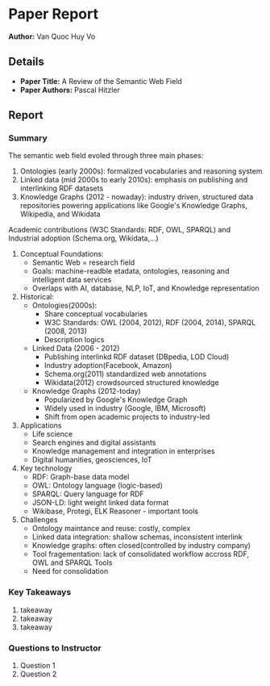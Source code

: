 # Paper Report
**Author:** Van Quoc Huy Vo

## Details
* **Paper Title:** A Review of the Semantic Web Field
* **Paper Authors:** Pascal Hitzler

## Report

### Summary
The semantic web field  evoled through three main phases:
1. Ontologies (early 2000s): formalized vocabularies and reasoning system
2. Linked data (mid 2000s to early 2010s): emphasis on publishing and interlinking RDF datasets
3. Knowledge Graphs (2012 - nowaday): industry driven, structured data repositories powering applications like Google's Knowledge Graphs, Wikipedia, and Wikidata

Academic contributions (W3C Standards: RDF, OWL, SPARQL) and Industrial adoption (Schema.org, Wikidata,...)

1. Conceptual Foundations:
    - Semantic Web = research field
    - Goals: machine-readble etadata, ontologies, reasoning and intelligent data services
    - Overlaps with AI, database, NLP, IoT, and Knowledge representation
2. Historical:
    * Ontologies(2000s):
      * Share conceptual vocabularies
      * W3C Standards: OWL (2004, 2012), RDF (2004, 2014), SPARQL (2008, 2013)
      * Description logics
    * Linked Data (2006 - 2012)
      * Publishing interlinkd RDF dataset (DBpedia, LOD Cloud)
      * Industry adoption(Facebook, Amazon)
      * Schema.org(2011) standardized web annotations
      * Wikidata(2012) crowdsourced structured knowledge
    * Knowledge Graphs (2012-today)
      * Popularized by Google's Knowledge Graph
      * Widely used in industry (Google, IBM, Microsoft)
      * Shift from open academic projects to industry-led
3. Applications
    * Life science
    * Search engines and digital assistants
    * Knowledge management and integration in enterprises
    * Digital humanities, geosciences, IoT
4. Key technology
    * RDF: Graph-base data model
    * OWL: Ontology language (logic-based)
    * SPARQL: Query language for RDF
    * JSON-LD: light weight linked data format
    * Wikibase, Protegi, ELK Reasoner - important tools
5. Challenges
    * Ontology maintance and reuse: costly, complex
    * Linked data integration: shallow schemas, inconsistent interlink
    * Knowledge graphs: often closed(controlled by industry company)
    * Tool fragementation: lack of consolidated workflow accross RDF, OWL and SPARQL Tools
    * Need for consolidation

### Key Takeaways
1. takeaway
2. takeaway
3. takeaway

### Questions to Instructor
1. Question 1
2. Question 2